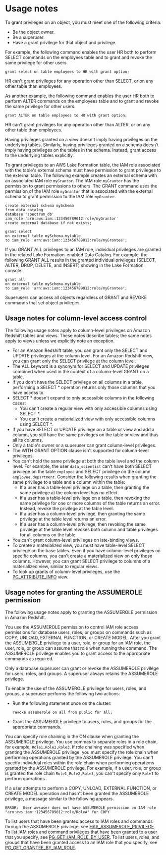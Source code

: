 # Usage notes<a name="r_GRANT-usage-notes"></a>

To grant privileges on an object, you must meet one of the following criteria:
+ Be the object owner\.
+ Be a superuser\.
+ Have a grant privilege for that object and privilege\.

For example, the following command enables the user HR both to perform SELECT commands on the employees table and to grant and revoke the same privilege for other users\.

```
grant select on table employees to HR with grant option;
```

HR can't grant privileges for any operation other than SELECT, or on any other table than employees\. 

As another example, the following command enables the user HR both to perform ALTER commands on the employees table and to grant and revoke the same privilege for other users\.

```
grant ALTER on table employees to HR with grant option;
```

HR can't grant privileges for any operation other than ALTER, or on any other table than employees\. 

Having privileges granted on a view doesn't imply having privileges on the underlying tables\. Similarly, having privileges granted on a schema doesn't imply having privileges on the tables in the schema\. Instead, grant access to the underlying tables explicitly\.

To grant privileges to an AWS Lake Formation table, the IAM role associated with the table's external schema must have permission to grant privileges to the external table\. The following example creates an external schema with an associated IAM role `myGrantor`\. The IAM role `myGrantor` has the permission to grant permissions to others\. The GRANT command uses the permission of the IAM role `myGrantor` that is associated with the external schema to grant permission to the IAM role `myGrantee`\.

```
create external schema mySchema
from data catalog
database 'spectrum_db'
iam_role 'arn:aws:iam::123456789012:role/myGrantor'
create external database if not exists;
```

```
grant select
on external table mySchema.mytable
to iam_role 'arn:aws:iam::123456789012:role/myGrantee';
```

If you GRANT ALL privileges to an IAM role, individual privileges are granted in the related Lake Formation–enabled Data Catalog\. For example, the following GRANT ALL results in the granted individual privileges \(SELECT, ALTER, DROP, DELETE, and INSERT\) showing in the Lake Formation console\.

```
grant all
on external table mySchema.mytable
to iam_role 'arn:aws:iam::123456789012:role/myGrantee';
```

Superusers can access all objects regardless of GRANT and REVOKE commands that set object privileges\.

## Usage notes for column\-level access control<a name="r_GRANT-usage-notes-clp"></a>

The following usage notes apply to column\-level privileges on Amazon Redshift tables and views\. These notes describe tables; the same notes apply to views unless we explicitly note an exception\. 
+ For an Amazon Redshift table, you can grant only the SELECT and UPDATE privileges at the column level\. For an Amazon Redshift view, you can grant only the SELECT privilege at the column level\. 
+ The ALL keyword is a synonym for SELECT and UPDATE privileges combined when used in the context of a column\-level GRANT on a table\. 
+ If you don't have the SELECT privilege on all columns in a table, performing a SELECT \* operation returns only those columns that you have access to\.
+ SELECT \* doesn't expand to only accessible columns in the following cases:
  + You can't create a regular view with only accessible columns using SELECT \*\.
  + You can't create a materialized view with only accessible columns using SELECT \*\.
+ If you have SELECT or UPDATE privilege on a table or view and add a column, you still have the same privileges on the table or view and thus all its columns\. 
+ Only a table's owner or a superuser can grant column\-level privileges\. 
+ The WITH GRANT OPTION clause isn't supported for column\-level privileges\.
+ You can't hold the same privilege at both the table level and the column level\. For example, the user `data_scientist` can't have both SELECT privilege on the table `employee` and SELECT privilege on the column `employee.department`\. Consider the following results when granting the same privilege to a table and a column within the table:
  + If a user has a table\-level privilege on a table, then granting the same privilege at the column level has no effect\. 
  + If a user has a table\-level privilege on a table, then revoking the same privilege for one or more columns of the table returns an error\. Instead, revoke the privilege at the table level\. 
  + If a user has a column\-level privilege, then granting the same privilege at the table level returns an error\. 
  + If a user has a column\-level privilege, then revoking the same privilege at the table level revokes both column and table privileges for all columns on the table\. 
+ You can't grant column\-level privileges on late\-binding views\.
+ To create a materialized view, you must have table\-level SELECT privilege on the base tables\. Even if you have column\-level privileges on specific columns, you can't create a materialized view on only those columns\. However, you can grant SELECT privilege to columns of a materialized view, similar to regular views\. 
+ To look up grants of column\-level privileges, use the [PG\_ATTRIBUTE\_INFO](r_PG_ATTRIBUTE_INFO.md) view\. 

## Usage notes for granting the ASSUMEROLE permission<a name="r_GRANT-usage-notes-assumerole"></a>

The following usage notes apply to granting the ASSUMEROLE permission in Amazon Redshift\. 

You use the ASSUMEROLE permission to control IAM role access permissions for database users, roles, or groups on commands such as COPY, UNLOAD, EXTERNAL FUNCTION, or CREATE MODEL\. After you grant the ASSUMEROLE privilege to a user, role, or group for an IAM role, the user, role, or group can assume that role when running the command\. The ASSUMEROLE privilege enables you to grant access to the appropriate commands as required\.

Only a database superuser can grant or revoke the ASSUMEROLE privilege for users, roles, and groups\. A superuser always retains the ASSUMEROLE privilege\. 

To enable the use of the ASSUMEROLE privilege for users, roles, and groups, a superuser performs the following two actions:
+ Run the following statement once on the cluster:

  ```
  revoke assumerole on all from public for all;
  ```
+ Grant the ASSUMEROLE privilege to users, roles, and groups for the appropriate commands\.

You can specify role chaining in the ON clause when granting the ASSUMEROLE privilege\. You use commas to separate roles in a role chain, for example, `Role1,Role2,Role3`\. If role chaining was specified when granting the ASSUMEROLE privilege, you must specify the role chain when performing operations granted by the ASSUMEROLE privilege\. You can't specify individual roles within the role chain when performing operations granted by the ASSUMEROLE privilege\. For example, if a user, role, or group is granted the role chain `Role1,Role2,Role3`, you can't specify only `Role1` to perform operations\. 

If a user attempts to perform a COPY, UNLOAD, EXTERNAL FUNCTION, or CREATE MODEL operation and hasn't been granted the ASSUMEROLE privilege, a message similar to the following appears\.

```
ERROR:  User awsuser does not have ASSUMEROLE permission on IAM role "arn:aws:iam::123456789012:role/RoleA" for COPY 
```

To list users that have been granted access to IAM roles and commands through the ASSUMEROLE privilege, see [HAS\_ASSUMEROLE\_PRIVILEGE](r_HAS_ASSUMEROLE_PRIVILEGE.md)\. To list IAM roles and command privileges that have been granted to a user that you specify, see [PG\_GET\_IAM\_ROLE\_BY\_USER](PG_GET_IAM_ROLE_BY_USER.md)\. To list users, roles, and groups that have been granted access to an IAM role that you specify, see [PG\_GET\_GRANTEE\_BY\_IAM\_ROLE](PG_GET_GRANTEE_BY_IAMROLE.md)\.